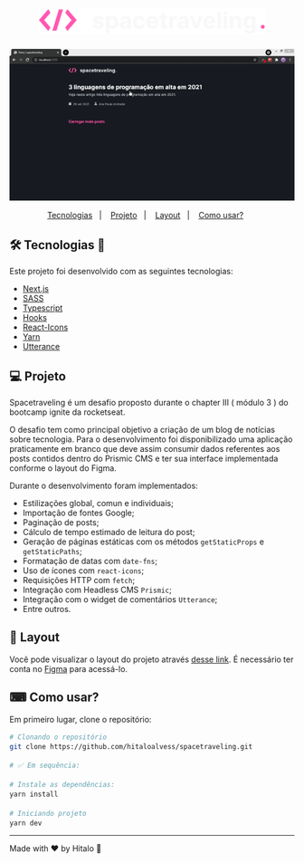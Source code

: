 <h1 align="center">
  <img alt="logo spacetraveling" title="spacetraveling" src=".github/logo.svg" width="400px" />
</h1>

<p align="center">
     <img src=".github/space-traveling-movie.gif" alt="rocketshoes demo" />
</p>

<p align="center">
  <a href="#-tecnologias">Tecnologias</a>&nbsp;&nbsp;&nbsp;|&nbsp;&nbsp;&nbsp;
  <a href="#-projeto">Projeto</a>&nbsp;&nbsp;&nbsp;|&nbsp;&nbsp;&nbsp;
  <a href="#-projeto">Layout</a>&nbsp;&nbsp;&nbsp;|&nbsp;&nbsp;&nbsp;
  <a href="#-como-usar?">Como usar?</a>&nbsp;&nbsp;&nbsp;&nbsp;&nbsp;&nbsp;
</p>

## 🛠 Tecnologias 🚀

Este projeto foi desenvolvido com as seguintes tecnologias:

- <a href="https://nextjs.org/">Next.js</a>
- <a href="https://sass-lang.com/">SASS</a>
- <a href="https://www.typescriptlang.org/">Typescript</a>
- <a href="https://pt-br.reactjs.org/docs/hooks-intro.html">Hooks</a>
- <a href="https://react-icons.github.io/react-icons/">React-Icons</a>
- <a href="https://yarnpkg.com/">Yarn</a>
- <a href="https://github.com/utterance/utterances">Utterance</a>

## 💻 Projeto

Spacetraveling é um desafio proposto durante o chapter III ( módulo 3 ) do bootcamp ignite da rocketseat.

O desafio tem como principal objetivo a criação de um blog de notícias sobre tecnologia. Para o desenvolvimento foi disponibilizado uma aplicação praticamente em branco que deve assim consumir dados referentes aos posts contidos dentro do Prismic CMS e ter sua interface implementada conforme o layout do Figma. 

Durante o desenvolvimento foram implementados:

- Estilizações global, comun e individuais;
- Importação de fontes Google;
- Paginação de posts;
- Cálculo de tempo estimado de leitura do post;
- Geração de páginas estáticas com os métodos `getStaticProps` e `getStaticPaths`;
- Formatação de datas com `date-fns`;
- Uso de ícones com `react-icons`;
- Requisições HTTP com `fetch`;
- Integração com Headless CMS `Prismic`;
- Integração com o widget de comentários `Utterance`;
- Entre outros.

## 🔖 Layout

Você pode visualizar o layout do projeto através [desse link](https://www.figma.com/file/znjKS6vuwFBgLnFX0BavYh/Desafios-M%C3%B3dulo-3-ReactJS-(Copy)). É necessário ter conta no [Figma](https://figma.com) para acessá-lo.

## ⌨ Como usar?

Em primeiro lugar, clone o repositório:

```bash
# Clonando o repositório
git clone https://github.com/hitaloalvess/spacetraveling.git

# ✅ Em sequência:

# Instale as dependências:
yarn install

# Iniciando projeto
yarn dev
```

---
Made with ♥ by Hitalo 🚀